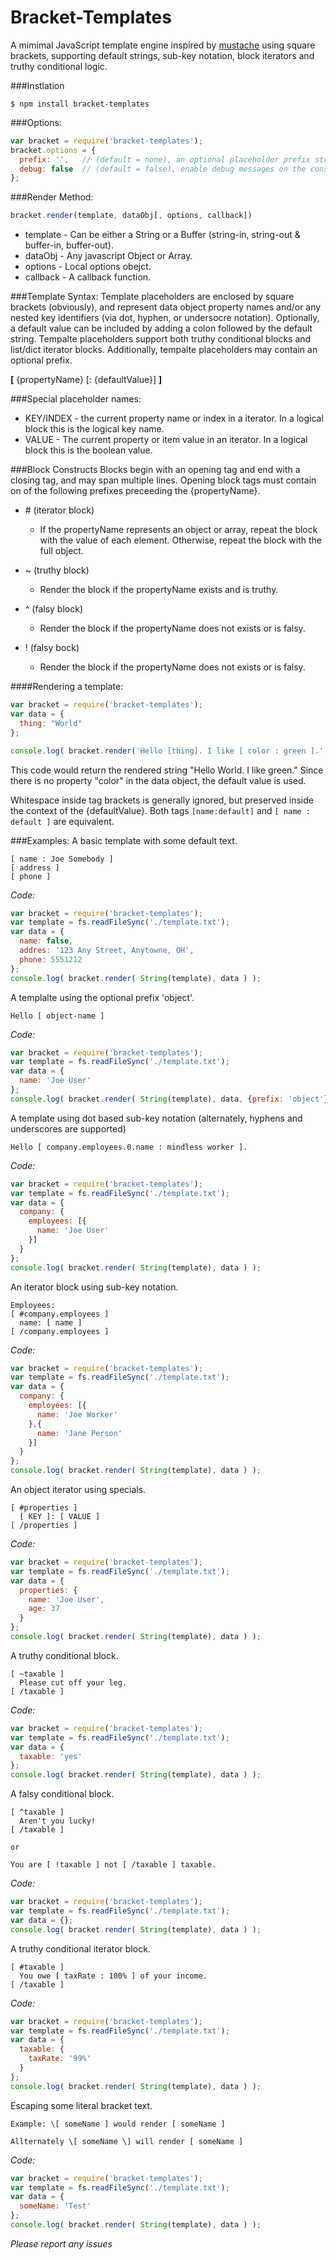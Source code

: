 Bracket-Templates
=================

A mimimal JavaScript template engine inspired by [mustache](http://mustache.github.io/mustache.5.html) using square brackets, supporting default strings, sub-key notation, block iterators and truthy conditional logic.   

###Instlation
```
$ npm install bracket-templates
```

###Options:
```js
var bracket = require('bracket-templates');
bracket.options = {
  prefix: '',   // (default = none), an optional placeholder prefix string.
  debug: false  // (default = false), enable debug messages on the console.
};
```

###Render Method:
```js
bracket.render(template, dataObj[, options, callback])
```
 * template - Can be either a String or a Buffer (string-in, string-out & buffer-in, buffer-out).
 * dataObj  - Any javascript Object or Array.
 * options  - Local options obejct.
 * callback - A callback function.

###Template Syntax:
Template placeholders are enclosed by square brackets (obviously), and represent data object property names and/or any nested key identifiers (via dot, hyphen, or undersocre  notation). Optionally, a default value can be included by adding a colon followed by the default string.  Tempalte placeholders support both truthy conditional blocks and list/dict iterator blocks. Additionally, tempalte placeholders may contain an optional prefix.   

**[** {propertyName} [: {defaultValue}] **]**


###Special placeholder names:
* KEY/INDEX - the current property name or index in a iterator.  In a logical block this is the logical key name.
* VALUE - The current property or item value in an iterator. In a logical block this is the boolean value.


###Block Constructs
Blocks begin with an opening tag and end with a closing tag, and may span multiple lines.  Opening block tags must contain on of the following prefixes preceeding the {propertyName}.
* \# (iterator block) 
  * If the propertyName represents an object or array, repeat the block with the value of each element.  Otherwise, repeat the block with the full object.

* ~ (truthy block)
  * Render the block if the propertyName exists and is truthy.

* ^ (falsy block)
  * Render the block if the propertyName does not exists or is falsy.
  
* ! (falsy bock)
  * Render the block if the propertyName does not exists or is falsy.


####Rendering a template:
```js
var bracket = require('bracket-templates');
var data = {
  thing: "World"
};

console.log( bracket.render('Hello [thing]. I like [ color : green ].', data) );
```

This code would return the rendered string "Hello World. I like green."  Since there is no property "color" in the data object, the default value is used.

Whitespace inside tag brackets is generally ignored, but preserved inside the context of the {defaultValue}.  Both tags
`[name:default]` and `[ name : default ]` are equivalent.


###Examples:
A basic template with some default text.
```text
[ name : Joe Somebody ]
[ address ]
[ phone ]
```
*Code:*
```js
var bracket = require('bracket-templates');
var template = fs.readFileSync('./template.txt');
var data = {
  name: false,
  addres: '123 Any Street, Anytowne, OH',
  phone: 5551212
};
console.log( bracket.render( String(template), data ) );
```


A templalte using the optional prefix 'object'.
```text
Hello [ object-name ]
```
*Code:*
```js
var bracket = require('bracket-templates');
var template = fs.readFileSync('./template.txt');
var data = {
  name: 'Joe User'
};
console.log( bracket.render( String(template), data, {prefix: 'object'} ) );
```


A template using dot based sub-key notation (alternately, hyphens and underscores are supported)
```
Hello [ company.employees.0.name : mindless worker ].
```
*Code:*
```js
var bracket = require('bracket-templates');
var template = fs.readFileSync('./template.txt');
var data = {
  company: {
    employees: [{
      name: 'Joe User'
    }]
  }
};
console.log( bracket.render( String(template), data ) );
```


An iterator block using sub-key notation.
```
Employees: 
[ #company.employees ]
  name: [ name ]
[ /company.employees ]
```
*Code:*
```js
var bracket = require('bracket-templates');
var template = fs.readFileSync('./template.txt');
var data = {
  company: {
    employees: [{
      name: 'Joe Worker'
    },{
      name: 'Jane Person'
    }]
  }
};
console.log( bracket.render( String(template), data ) );
```


An object iterator using specials.
```
[ #properties ]
  [ KEY ]: [ VALUE ]
[ /properties ]
```
*Code:*
```js
var bracket = require('bracket-templates');
var template = fs.readFileSync('./template.txt');
var data = {
  properties: {
    name: 'Joe User',
    age: 37
  }
};
console.log( bracket.render( String(template), data ) );
```


A truthy conditional block.
```
[ ~taxable ]
  Please cut off your leg.
[ /taxable ]
```
*Code:*
```js
var bracket = require('bracket-templates');
var template = fs.readFileSync('./template.txt');
var data = {
  taxable: 'yes'
};
console.log( bracket.render( String(template), data ) );
```


A falsy conditional block.
```
[ ^taxable ]
  Aren't you lucky!
[ /taxable ]

or

You are [ !taxable ] not [ /taxable ] taxable.

```
*Code:*
```js
var bracket = require('bracket-templates');
var template = fs.readFileSync('./template.txt');
var data = {};
console.log( bracket.render( String(template), data ) );
```


A truthy conditional iterator block.
```
[ #taxable ]
  You owe [ taxRate : 100% ] of your income. 
[ /taxable ]
```
*Code:*
```js
var bracket = require('bracket-templates');
var template = fs.readFileSync('./template.txt');
var data = {
  taxable: {
    taxRate: '99%'
  }
};
console.log( bracket.render( String(template), data ) );
```


Escaping some literal bracket text.
```
Example: \[ someName ] would render [ someName ]

Allternately \[ someName \] will render [ someName ] 
```
*Code:*
```js
var bracket = require('bracket-templates');
var template = fs.readFileSync('./template.txt');
var data = {
  someName: 'Test'
};
console.log( bracket.render( String(template), data ) );
```


_Please report any issues_
